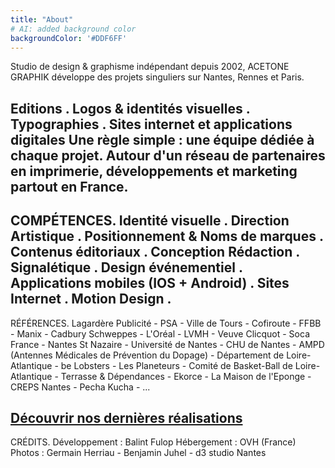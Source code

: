 ```yaml
---
title: "About"
# AI: added background color
backgroundColor: '#DDF6FF'
---
```


Studio de design & graphisme indépendant depuis 2002, ACETONE GRAPHIK développe des projets singuliers sur Nantes, Rennes et Paris.

Editions . Logos & identités visuelles . Typographies . Sites internet et applications digitales
Une règle simple : une équipe dédiée à chaque projet.
Autour d'un réseau de partenaires en imprimerie, développements et marketing partout en France.
-
COMPÉTENCES.
Identité visuelle . Direction Artistique . Positionnement & Noms de marques . Contenus éditoriaux . Conception Rédaction . Signalétique . Design événementiel .
Applications mobiles (IOS + Android) . Sites Internet . Motion Design .
-
RÉFÉRENCES.
Lagardère Publicité - PSA - Ville de Tours - Cofiroute - FFBB - Manix - Cadbury Schweppes - L'Oréal - LVMH - Veuve Clicquot - Soca France - Nantes St Nazaire - Université de Nantes -
CHU de Nantes - AMPD (Antennes Médicales de Prévention du Dopage) - Département de Loire-Atlantique - be Lobsters - Les Planeteurs - Comité de Basket-Ball de Loire-Atlantique -
Terrasse & Dépendances - Ekorce - La Maison de l'Eponge - CREPS Nantes - Pecha Kucha - ...

[Découvrir nos dernières réalisations](/projects)
-
CRÉDITS.
Développement : Balint Fulop
Hébergement : OVH (France)
Photos : Germain Herriau - Benjamin Juhel - d3 studio Nantes
